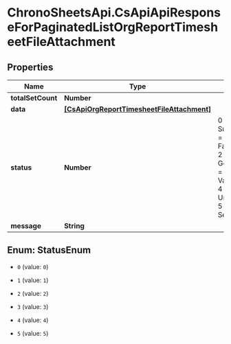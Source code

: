 # ChronoSheetsApi.CsApiApiResponseForPaginatedListOrgReportTimesheetFileAttachment

## Properties
Name | Type | Description | Notes
------------ | ------------- | ------------- | -------------
**totalSetCount** | **Number** |  | [optional] 
**data** | [**[CsApiOrgReportTimesheetFileAttachment]**](CsApiOrgReportTimesheetFileAttachment.md) |  | [optional] 
**status** | **Number** | 0 &#x3D; Succeeded, 1 &#x3D; FatalException, 2 &#x3D; GeneralError, 3 &#x3D; ValidationError, 4 &#x3D; UnAuthorized, 5 &#x3D; SessionExpired | [optional] 
**message** | **String** |  | [optional] 


<a name="StatusEnum"></a>
## Enum: StatusEnum


* `0` (value: `0`)

* `1` (value: `1`)

* `2` (value: `2`)

* `3` (value: `3`)

* `4` (value: `4`)

* `5` (value: `5`)




